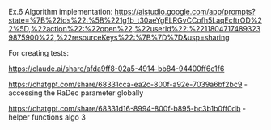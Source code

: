 
Ex.6 Algorithm implementation:
https://aistudio.google.com/app/prompts?state=%7B%22ids%22:%5B%221g1b_t30aeYgELRGvCCofh5LaqEcftrOD%22%5D,%22action%22:%22open%22,%22userId%22:%22118047174893239875900%22,%22resourceKeys%22:%7B%7D%7D&usp=sharing

For creating tests:

https://claude.ai/share/afda9ff8-02a5-4914-bb84-94400ff6e1f6

https://chatgpt.com/share/68331cca-ea2c-800f-a92e-7039a6bf2bc9 - accessing the RaDec parameter globally

https://chatgpt.com/share/68331d16-8994-800f-b895-bc3b1b0ff0db - helper functions algo 3

